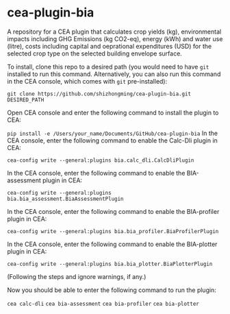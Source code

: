 # cea-plugin-bia
A repository for a CEA plugin that calculates crop yields (kg), environmental impacts including GHG Emissions (kg CO2-eq), energy (kWh) and water use (litre), costs including capital and oeprational expenditures (USD) for the selected crop type on the selected building envelope surface.

To install, clone this repo to a desired path (you would need to have `git` installed to run this command. Alternatively, you can also run this command in the CEA console, which comes with `git` pre-installed):

```git clone https://github.com/shizhongming/cea-plugin-bia.git DESIRED_PATH```


Open CEA console and enter the following command to install the plugin to CEA:

```pip install -e /Users/your_name/Documents/GitHub/cea-plugin-bia```
In the CEA console, enter the following command to enable the Calc-Dli plugin in CEA:

```cea-config write --general:plugins bia.calc_dli.CalcDliPlugin```

In the CEA console, enter the following command to enable the BIA-assessment plugin in CEA:

```cea-config write --general:plugins bia.bia_assessment.BiaAssessmentPlugin```

In the CEA console, enter the following command to enable the BIA-profiler plugin in CEA:

```cea-config write --general:plugins bia.bia_profiler.BiaProfilerPlugin```

In the CEA console, enter the following command to enable the BIA-plotter plugin in CEA:

```cea-config write --general:plugins bia.bia_plotter.BiaPlotterPlugin```

(Following the steps and ignore warnings, if any.)

Now you should be able to enter the following command to run the plugin:

```cea calc-dli```
```cea bia-assessment```
```cea bia-profiler```
```cea bia-plotter```
